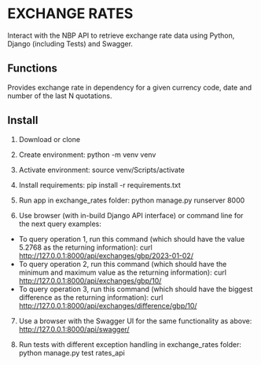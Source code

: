 # EXCHANGE RATES

Interact with the NBP API to retrieve exchange rate data using Python, Django (including Tests) and Swagger.

## Functions

Provides exchange rate in dependency for a given currency code, date and number of the last N quotations.

## Install

1. Download or clone
2. Create environment:
   python -m venv venv
3. Activate environment:
   source venv/Scripts/activate
4. Install requirements:
   pip install -r requirements.txt
5. Run app in exchange_rates folder:
   python manage.py runserver 8000

6. Use browser (with in-build Django API interface) or command line for the next query examples:
  * To query operation 1, run this command (which should have the value 5.2768 as the returning information):
   curl http://127.0.0.1:8000/api/exchanges/gbp/2023-01-02/
  * To query operation 2, run this command (which should have the minimum and maximum value as the returning
   information):
   curl http://127.0.0.1:8000/api/exchanges/gbp/10/
  * To query operation 3, run this command (which should have the biggest difference as the returning information):
   curl http://127.0.0.1:8000/api/exchanges/difference/gbp/10/

7. Use a browser with the Swagger UI for the same functionality as above:
   http://127.0.0.1:8000/api/swagger/

8. Run tests with different exception handling in exchange_rates folder:
   python manage.py test rates_api
